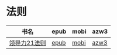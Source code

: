 # 法则

| 书名 | epub | mobi | azw3 |
| --- | --- | --- | --- |
| [领导力21法则](http://ct.dalanmei.com/f/31084289-571788834-a0bd32) | [epub](http://ct.dalanmei.com/f/31084289-571788834-a0bd32) | [mobi](http://ct.dalanmei.com/f/31084289-571456538-40f535) | [azw3](http://ct.dalanmei.com/f/31084289-571893223-a9bf65) |
